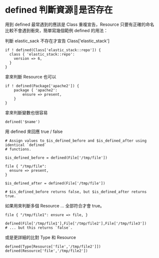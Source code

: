 # defined 判斷資源是否存在

用到 defined 最常遇到的應該是 Class 重複宣告，Resource 只要有正確的命名比較不會遇到衝突，簡單寫幾個範例 defined 的用法：

判斷 elastic_sack 不存在才宣告 Class['elastic_stack']

```puppet
if ! defined(Class['elastic_stack::repo']) {
  class { 'elastic_stack::repo':
    version => 6,
  }
}
```

拿來判斷 Resource 也可以

```puppet
if ! defined(Package['apache2']) {
    package { 'apache2':
        ensure => present,
    }
}
```

拿來判斷變數也很容易

```puppet
defined('$name')
```

用 defined 來回應 true / false

```puppet
# Assign values to $is_defined_before and $is_defined_after using identical `defined`
# functions.

$is_defined_before = defined(File['/tmp/file'])

file { "/tmp/file":
  ensure => present,
}

$is_defined_after = defined(File['/tmp/file'])

# $is_defined_before returns false, but $is_defined_after returns true.
```

如果用來判斷多個 Resource ... 全部符合才會 true。

```puppet
file { "/tmp/file1": ensure => file, }

defined(File['/tmp/file1'],File['/tmp/file2'],File['/tmp/file3'])
# ... but this returns `false`.
```

或是更詳細的比對 Type 和 Resource

```puppet
defined(Type[Resource['file','/tmp/file2']])
defined(Resource['file','/tmp/file2'])
```



